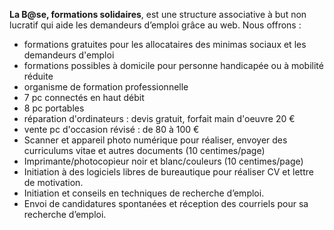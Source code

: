 **La B@se, formations solidaires**, est une structure associative à but non lucratif qui aide les demandeurs d’emploi grâce au web. Nous offrons :

- formations gratuites pour les allocataires des minimas sociaux et les demandeurs d'emploi
- formations possibles à domicile pour personne handicapée ou à mobilité réduite
- organisme de formation professionnelle
- 7 pc connectés en haut débit
- 8 pc portables
- réparation d'ordinateurs : devis gratuit, forfait main d'oeuvre 20 €
- vente pc d'occasion révisé : de 80 à 100 €
- Scanner et appareil photo numérique pour réaliser, envoyer des curriculums vitae et autres documents (10 centimes/page)
- Imprimante/photocopieur noir et blanc/couleurs (10 centimes/page)
- Initiation à des logiciels libres de bureautique pour réaliser CV et lettre de motivation.
- Initiation et conseils en techniques de recherche d’emploi.
- Envoi de candidatures spontanées et réception des courriels pour sa recherche d’emploi.
